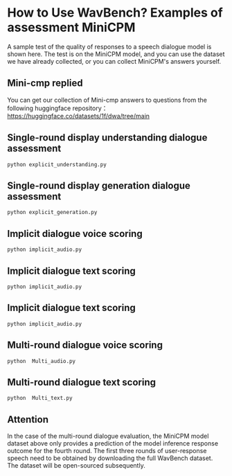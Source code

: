 # How to Use WavBench? Examples of assessment MiniCPM

A sample test of the quality of responses to a speech dialogue model is shown here. The test is on the  MiniCPM model, and you can use the dataset we have already collected, or you can collect  MiniCPM's answers yourself.

##  Mini-cmp replied

You can get our collection of  Mini-cmp answers to questions from the following huggingface repository：https://huggingface.co/datasets/1f/dwa/tree/main

## Single-round display understanding dialogue assessment

```
python explicit_understanding.py
```

## Single-round display generation dialogue assessment

```
python explicit_generation.py
```

## Implicit dialogue voice scoring

```
python implicit_audio.py
```

## Implicit dialogue text scoring

```
python implicit_audio.py
```

## Implicit dialogue text scoring

```
python implicit_audio.py
```

## Multi-round dialogue voice scoring

```
python  Multi_audio.py
```

## Multi-round dialogue text scoring

```
python  Multi_text.py
```
## Attention
In the case of the multi-round dialogue evaluation, the MiniCPM model dataset above only provides a prediction of the model inference response outcome for the fourth round. The first three rounds of user-response speech need to be obtained by downloading the full WavBench dataset. The dataset will be open-sourced subsequently.
